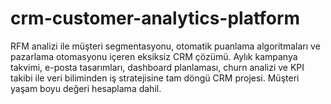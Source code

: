 # crm-customer-analytics-platform
RFM analizi ile müşteri segmentasyonu, otomatik puanlama algoritmaları ve pazarlama otomasyonu içeren eksiksiz CRM çözümü. Aylık kampanya takvimi, e-posta tasarımları, dashboard planlaması, churn analizi ve KPI takibi ile veri biliminden iş stratejisine tam döngü CRM projesi. Müşteri yaşam boyu değeri hesaplama dahil.
